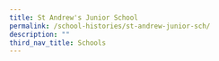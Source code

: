```yaml
---
title: St Andrew's Junior School
permalink: /school-histories/st-andrew-junior-sch/
description: ""
third_nav_title: Schools
---
```



